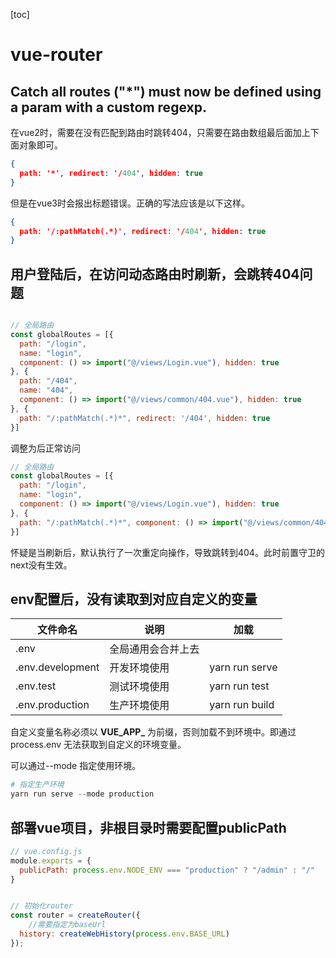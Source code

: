 [toc]



# vue-router

## Catch all routes ("*") must now be defined using a param with a custom regexp.

在vue2时，需要在没有匹配到路由时跳转404，只需要在路由数组最后面加上下面对象即可。

```json
{
  path: '*', redirect: '/404', hidden: true
}
```

但是在vue3时会报出标题错误。正确的写法应该是以下这样。

```json
{
  path: '/:pathMatch(.*)', redirect: '/404', hidden: true
}
```



## 用户登陆后，在访问动态路由时刷新，会跳转404问题

```javascript

// 全局路由
const globalRoutes = [{
  path: "/login",
  name: "login",
  component: () => import("@/views/Login.vue"), hidden: true
}, {
  path: "/404",
  name: "404",
  component: () => import("@/views/common/404.vue"), hidden: true
}, {
  path: "/:pathMatch(.*)*", redirect: '/404', hidden: true
}]
```

调整为后正常访问

```javascript
// 全局路由
const globalRoutes = [{
  path: "/login",
  name: "login",
  component: () => import("@/views/Login.vue"), hidden: true
}, {
  path: "/:pathMatch(.*)*", component: () => import("@/views/common/404.vue"), hidden: true
}]
```

怀疑是当刷新后，默认执行了一次重定向操作，导致跳转到404。此时前置守卫的next没有生效。

## env配置后，没有读取到对应自定义的变量

| 文件命名         | 说明               | 加载           |
| ---------------- | ------------------ | -------------- |
| .env             | 全局通用会合并上去 |                |
| .env.development | 开发环境使用       | yarn run serve |
| .env.test        | 测试环境使用       | yarn run test  |
| .env.production  | 生产环境使用       | yarn run build |

自定义变量名称必须以 **VUE_APP_** 为前缀，否则加载不到环境中。即通过process.env 无法获取到自定义的环境变量。

可以通过--mode 指定使用环境。

```powershell
# 指定生产环境
yarn run serve --mode production

```



## 部署vue项目，非根目录时需要配置publicPath

```javascript
// vue.config.js
module.exports = {
  publicPath: process.env.NODE_ENV === "production" ? "/admin" : "/"
}


// 初始化router
const router = createRouter({
    //需要指定为baseUrl
  history: createWebHistory(process.env.BASE_URL)
});

```



